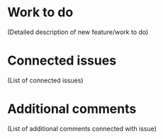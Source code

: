 # Work to do

(Detailed description of new feature/work to do)

# Connected issues

(List of connected issues)

# Additional comments

(List of additional comments connected with issue)
